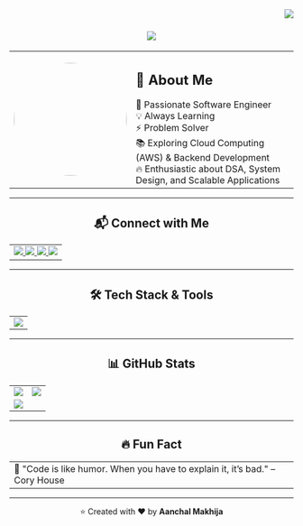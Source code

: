 <img align="right" src="https://visitor-badge.imlete.cn/?id=github.AanchalMakhija.visitor-badge"/>

<h1 align="center">
  <a href="https://git.io/typing-svg">
    <img src="http://readme-typing-svg.herokuapp.com?font=Sedan&center=true&pause=1000&random=false&width=500&lines=Hi+there+%F0%9F%91%8B%F0%9F%8F%BB;+I'm+Aanchal+Makhija+!!;Software+Engineer;Passionate+About+Technology+%26+Innovation"/>
  </a>
</h1>

<div align="center">
  <table>
    <tr>
      <td align="left" width="30%">
        <img src="https://raw.githubusercontent.com/AanchalMakhija/IMAGE/main/profile-pic.jpg" width="200" height="200" style="border-radius:50%"/>
      </td>
      <td align="left" width="70%">
        <h2>🚀 About Me</h2>
        🎯 Passionate Software Engineer <br/>
        💡 Always Learning <br/>
        ⚡ Problem Solver <br/>
        📚 Exploring Cloud Computing (AWS) & Backend Development <br/>
        🔥 Enthusiastic about DSA, System Design, and Scalable Applications
      </td>
    </tr>
  </table>
</div>

---

<h2 align="center">📬 Connect with Me</h2>
<div align="center">
  <table>
    <tr>
      <td>
        <a href="https://www.linkedin.com/in/aanchal-makhija-8b9183257/" target="_blank">
          <img src="https://img.shields.io/badge/LinkedIn-0077B5?style=for-the-badge&logo=linkedin&logoColor=white">
        </a>
        <a href="mailto:aanchal.makhija999@gmail.com" target="_blank">
          <img src="https://img.shields.io/badge/Gmail-D14836?style=for-the-badge&logo=gmail&logoColor=white">
        </a>
        <a href="https://x.com/AanchalMakhija3" target="_blank">
          <img src="https://img.shields.io/badge/Twitter-1DA1F2?style=for-the-badge&logo=twitter&logoColor=white">
        </a>
        <a href="https://medium.com/@aanchal.makhija999" target="_blank">
          <img src="https://img.shields.io/badge/Medium-12100E?style=for-the-badge&logo=medium&logoColor=white">
        </a>
      </td>
    </tr>
  </table>
</div>

---

<h2 align="center">🛠 Tech Stack & Tools</h2>
<div align="center">
  <table><tr><td>
    <a href="https://skillicons.dev">
      <img src="https://skillicons.dev/icons?i=aws,java,python,c,cpp,css,nodejs,express,git,github,postgres,mysql,tailwind,nextjs,typescript"/>
    </a>
  </td></tr></table>
</div>

---

<h2 align="center">📊 GitHub Stats</h2>
<div align="center">
  <table>
    <tr>
      <td>
        <img src="https://github-readme-stats.vercel.app/api?username=AanchalMakhija&show_icons=true&theme=radical&count_private=true"/>
      </td>
      <td>
        <img src="https://github-readme-streak-stats.herokuapp.com/?user=AanchalMakhija&theme=radical"/>
      </td>
    </tr>
    <tr>
      <td colspan="2">
        <img src="https://github-readme-stats.vercel.app/api/top-langs/?username=AanchalMakhija&layout=compact&theme=radical"/>
      </td>
    </tr>
  </table>
</div>

---

<h2 align="center">🔥 Fun Fact</h2>
<div align="center">
  <table><tr><td>🚀 "Code is like humor. When you have to explain it, it’s bad." – Cory House</td></tr></table>
</div>

---

<p align="center">⭐️ Created with ❤️ by <strong>Aanchal Makhija</strong></p>
